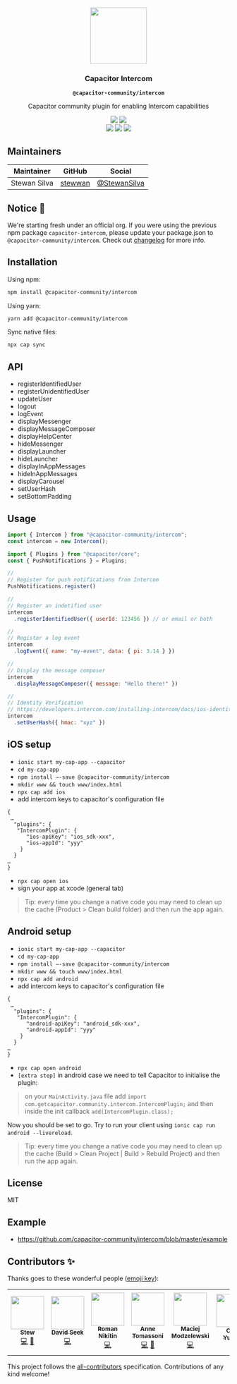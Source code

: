 <p align="center"><br><img src="https://user-images.githubusercontent.com/236501/85893648-1c92e880-b7a8-11ea-926d-95355b8175c7.png" width="128" height="128" /></p>
<h3 align="center">Capacitor Intercom</h3>
<p align="center"><strong><code>@capacitor-community/intercom</code></strong></p>
<p align="center">
  Capacitor community plugin for enabling Intercom capabilities
</p>

<p align="center">
  <img src="https://img.shields.io/maintenance/yes/2020?style=flat-square" />
  <a href="https://www.npmjs.com/package/@capacitor-community/intercom"><img src="https://img.shields.io/npm/l/@capacitor-community/intercom?style=flat-square" /></a>
<br>
  <a href="https://www.npmjs.com/package/@capacitor-community/intercom"><img src="https://img.shields.io/npm/dw/@capacitor-community/intercom?style=flat-square" /></a>
  <a href="https://www.npmjs.com/package/@capacitor-community/intercom"><img src="https://img.shields.io/npm/v/@capacitor-community/intercom?style=flat-square" /></a>
  <!-- ALL-CONTRIBUTORS-BADGE:START - Do not remove or modify this section -->
<a href="#contributors"><img src="https://img.shields.io/badge/all%20contributors-7-orange?style=flat-square" /></a>
<!-- ALL-CONTRIBUTORS-BADGE:END -->
</p>

## Maintainers

| Maintainer   | GitHub                                | Social                                          |
| ------------ | ------------------------------------- | ----------------------------------------------- |
| Stewan Silva | [stewwan](https://github.com/stewwan) | [@StewanSilva](https://twitter.com/StewanSilva) |

## Notice 🚀

We're starting fresh under an official org. If you were using the previous npm package `capacitor-intercom`, please update your package.json to `@capacitor-community/intercom`. Check out [changelog](/CHANGELOG.md) for more info.

## Installation

Using npm:

```bash
npm install @capacitor-community/intercom
```

Using yarn:

```bash
yarn add @capacitor-community/intercom
```

Sync native files:

```bash
npx cap sync
```

## API

- registerIdentifiedUser
- registerUnidentifiedUser
- updateUser
- logout
- logEvent
- displayMessenger
- displayMessageComposer
- displayHelpCenter
- hideMessenger
- displayLauncher
- hideLauncher
- displayInAppMessages
- hideInAppMessages
- displayCarousel
- setUserHash
- setBottomPadding

## Usage

```js
import { Intercom } from "@capacitor-community/intercom";
const intercom = new Intercom();

import { Plugins } from "@capacitor/core";
const { PushNotifications } = Plugins;

//
// Register for push notifications from Intercom
PushNotifications.register()

//
// Register an indetified user
intercom
  .registerIdentifiedUser({ userId: 123456 }) // or email or both

//
// Register a log event
intercom
  .logEvent({ name: "my-event", data: { pi: 3.14 } })

//
// Display the message composer
intercom
  .displayMessageComposer({ message: "Hello there!" })

//
// Identity Verification
// https://developers.intercom.com/installing-intercom/docs/ios-identity-verification
intercom
  .setUserHash({ hmac: "xyz" })
```

## iOS setup

- `ionic start my-cap-app --capacitor`
- `cd my-cap-app`
- `npm install —-save @capacitor-community/intercom`
- `mkdir www && touch www/index.html`
- `npx cap add ios`
- add intercom keys to capacitor's configuration file

```
{
 …
  "plugins": {
   "IntercomPlugin": {
      "ios-apiKey": "ios_sdk-xxx",
      "ios-appId": "yyy"
    }
  }
…
}
```

- `npx cap open ios`
- sign your app at xcode (general tab)

> Tip: every time you change a native code you may need to clean up the cache (Product > Clean build folder) and then run the app again.

## Android setup

- `ionic start my-cap-app --capacitor`
- `cd my-cap-app`
- `npm install —-save @capacitor-community/intercom`
- `mkdir www && touch www/index.html`
- `npx cap add android`
- add intercom keys to capacitor's configuration file

```
{
 …
  "plugins": {
   "IntercomPlugin": {
      "android-apiKey": "android_sdk-xxx",
      "android-appId": "yyy"
    }
  }
…
}
```

- `npx cap open android`
- `[extra step]` in android case we need to tell Capacitor to initialise the plugin:

> on your `MainActivity.java` file add `import com.getcapacitor.community.intercom.IntercomPlugin;` and then inside the init callback `add(IntercomPlugin.class);`

Now you should be set to go. Try to run your client using `ionic cap run android --livereload`.

> Tip: every time you change a native code you may need to clean up the cache (Build > Clean Project | Build > Rebuild Project) and then run the app again.

## License

MIT

## Example

- https://github.com/capacitor-community/intercom/blob/master/example

## Contributors ✨

Thanks goes to these wonderful people ([emoji key](https://allcontributors.org/docs/en/emoji-key)):

<!-- ALL-CONTRIBUTORS-LIST:START - Do not remove or modify this section -->
<!-- prettier-ignore-start -->
<!-- markdownlint-disable -->
<table>
  <tr>
    <td align="center"><a href="https://twitter.com/StewanSilva"><img src="https://avatars1.githubusercontent.com/u/719763?v=4" width="75px;" alt=""/><br /><sub><b>Stew</b></sub></a><br /><a href="https://github.com/capacitor-community/intercom/commits?author=stewwan" title="Code">💻</a> <a href="https://github.com/capacitor-community/intercom/commits?author=stewwan" title="Documentation">📖</a></td>
    <td align="center"><a href="https://davidseek.com/"><img src="https://avatars2.githubusercontent.com/u/17073950?v=4" width="75px;" alt=""/><br /><sub><b>David Seek</b></sub></a><br /><a href="https://github.com/capacitor-community/intercom/commits?author=davidseek" title="Code">💻</a></td>
    <td align="center"><a href="https://github.com/rnikitin"><img src="https://avatars3.githubusercontent.com/u/1829318?v=4" width="75px;" alt=""/><br /><sub><b>Roman Nikitin</b></sub></a><br /><a href="https://github.com/capacitor-community/intercom/commits?author=rnikitin" title="Code">💻</a></td>
    <td align="center"><a href="https://github.com/atomassoni"><img src="https://avatars1.githubusercontent.com/u/17362459?v=4" width="75px;" alt=""/><br /><sub><b>Anne Tomassoni</b></sub></a><br /><a href="https://github.com/capacitor-community/intercom/commits?author=atomassoni" title="Code">💻</a> <a href="https://github.com/capacitor-community/intercom/pulls?q=is%3Apr+reviewed-by%3Aatomassoni" title="Reviewed Pull Requests">👀</a></td>
    <td align="center"><a href="https://github.com/mmodzelewski"><img src="https://avatars2.githubusercontent.com/u/7762633?v=4" width="75px;" alt=""/><br /><sub><b>Maciej Modzelewski</b></sub></a><br /><a href="https://github.com/capacitor-community/intercom/commits?author=mmodzelewski" title="Code">💻</a></td>
    <td align="center"><a href="https://github.com/spaghettiguru"><img src="https://avatars.githubusercontent.com/u/5624009?v=4" width="75px;" alt=""/><br /><sub><b>Oleg Yuzvik</b></sub></a><br /><a href="#maintenance-spaghettiguru" title="Maintenance">🚧</a></td>
    <td align="center"><a href="https://github.com/gcorreaalves"><img src="https://avatars.githubusercontent.com/u/983426?v=4" width="75px;" alt=""/><br /><sub><b>Gustavo Corrêa Alves</b></sub></a><br /><a href="https://github.com/capacitor-community/intercom/commits?author=gcorreaalves" title="Documentation">📖</a></td>
  </tr>
</table>

<!-- markdownlint-enable -->
<!-- prettier-ignore-end -->
<!-- ALL-CONTRIBUTORS-LIST:END -->

This project follows the [all-contributors](https://github.com/all-contributors/all-contributors) specification. Contributions of any kind welcome!

